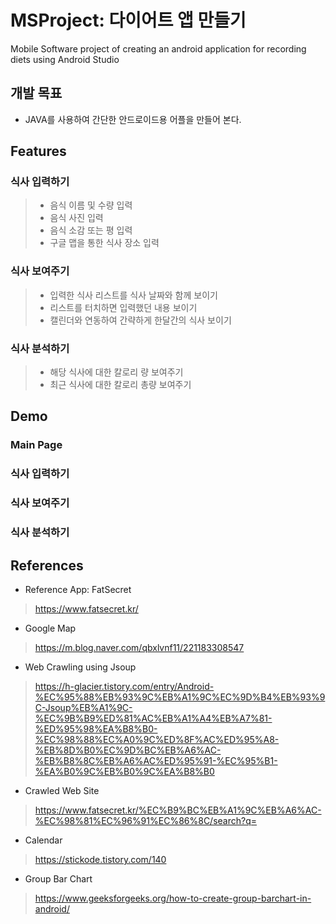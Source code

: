 # MSProject: 다이어트 앱 만들기
Mobile Software project of creating an android application for recording diets using Android Studio

## 개발 목표
* JAVA를 사용하여 간단한 안드로이드용 어플을 만들어 본다.

## Features
### 식사 입력하기
> * 음식 이름 및 수량 입력
> * 음식 사진 입력
> * 음식 소감 또는 평 입력
> * 구글 맵을 통한 식사 장소 입력

### 식사 보여주기
> * 입력한 식사 리스트를 식사 날짜와 함께 보이기
> * 리스트를 터치하면 입력했던 내용 보이기
> * 캘린더와 연동하여 간략하게 한달간의 식사 보이기

### 식사 분석하기
> * 해당 식사에 대한 칼로리 량 보여주기
> * 최근 식사에 대한 칼로리 총량 보여주기

## Demo
### Main Page

### 식사 입력하기

### 식사 보여주기

### 식사 분석하기

## References
* Reference App: FatSecret
> https://www.fatsecret.kr/
* Google Map
> https://m.blog.naver.com/qbxlvnf11/221183308547
* Web Crawling using Jsoup
> https://h-glacier.tistory.com/entry/Android-%EC%95%88%EB%93%9C%EB%A1%9C%EC%9D%B4%EB%93%9C-Jsoup%EB%A1%9C-%EC%9B%B9%ED%81%AC%EB%A1%A4%EB%A7%81-%ED%95%98%EA%B8%B0-%EC%98%88%EC%A0%9C%ED%8F%AC%ED%95%A8-%EB%8D%B0%EC%9D%BC%EB%A6%AC-%EB%B8%8C%EB%A6%AC%ED%95%91-%EC%95%B1-%EA%B0%9C%EB%B0%9C%EA%B8%B0
* Crawled Web Site
> https://www.fatsecret.kr/%EC%B9%BC%EB%A1%9C%EB%A6%AC-%EC%98%81%EC%96%91%EC%86%8C/search?q=
* Calendar
> https://stickode.tistory.com/140
* Group Bar Chart
> https://www.geeksforgeeks.org/how-to-create-group-barchart-in-android/








